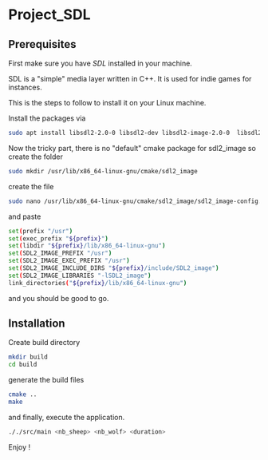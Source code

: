 # Project_SDL

## Prerequisites

First make sure you have *SDL* installed in your machine.

SDL is a "simple" media layer written in C++.
It is used for indie games for instances.

This is the steps to follow to install it on your Linux machine.


Install the packages via
```bash
sudo apt install libsdl2-2.0-0 libsdl2-dev libsdl2-image-2.0-0  libsdl2-image-dev
```

Now the tricky part, there is no "default" cmake package for sdl2_image
so create the folder
```bash
sudo mkdir /usr/lib/x86_64-linux-gnu/cmake/sdl2_image
```
create the file
```bash
sudo nano /usr/lib/x86_64-linux-gnu/cmake/sdl2_image/sdl2_image-config.cmake
```
and paste
```bash
set(prefix "/usr")
set(exec_prefix "${prefix}")
set(libdir "${prefix}/lib/x86_64-linux-gnu")
set(SDL2_IMAGE_PREFIX "/usr")
set(SDL2_IMAGE_EXEC_PREFIX "/usr")
set(SDL2_IMAGE_INCLUDE_DIRS "${prefix}/include/SDL2_image")
set(SDL2_IMAGE_LIBRARIES "-lSDL2_image")
link_directories("${prefix}/lib/x86_64-linux-gnu")
```

and you should be good to go.

## Installation

Create build directory

```bash
mkdir build
cd build
```

generate the build files

```bash
cmake ..
make
```

and finally, execute the application.


```bash
././src/main <nb_sheep> <nb_wolf> <duration>
```

Enjoy !
